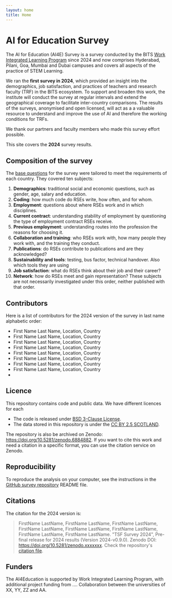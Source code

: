```yaml
---
layout: home
title: Home
---
```

# AI for Education Survey

The AI for Education (AI4E)  Survey is a survey conducted
by the BITS [Work Integrated Learning Program](https://bits-pilani-wilp.ac.in/) since 2024 and now comprises  Hyderabad, Pilani, Goa, Mumbai and Dubai campuses
and covers all aspects of the practice of STEM Learning.

We ran the **first survey in 2024**, which provided an insight into the
demographics, job satisfaction, and practices of teachers and research faculty
(TRF) in the BITS ecosystem. To support and broaden this work, the institute will conduct the survey at regular intervals and extend the geographical coverage to
facilitate inter-country comparisons. The results of the surveys, anonymised
and open licensed, will act as a a valuable resource to
understand and improve the use of AI and therefore the working conditions for TRFs.

We thank our partners and faculty members who made this survey effort possible.


This site covers the **2024** survey results.

## Composition of the survey

The [base questions](https://github.com/keshavaspanda/international-survey/blob/master/survey_creation/2018/questions.csv) for the survey were tailored to meet the requirements of each country. They covered ten subjects:
   1. **Demographics**: traditional social and economic questions, such as gender, age, salary and education.
   1. **Coding**: how much code do RSEs write, how often, and for whom.
   1. **Employment**: questions about where RSEs work and in which disciplines.
   1. **Current contract**: understanding stability of employment by questioning the type of employment contract RSEs receive.
   1. **Previous employment**: understanding routes into the profession the reasons for choosing it.
   1. **Collaboration and training**: who RSEs work with, how many people they work with, and the training they conduct.
   1. **Publications**: do RSEs contribute to publications and are they acknowledged?
   1. **Sustainability and tools**: testing, bus factor, technical handover. Also which tools they are using
   1. **Job satisfaction**: what do RSEs think about their job and their career?
   1. **Network**: how do RSEs meet and gain representation?
These subjects are not necessarily  investigated under this order, neither published with that order. 

## Contributors

Here is a list of contributors for the 2024 version of the survey in last name alphabetic order:

* First Name  Last Name, Location, Country
* First Name  Last Name, Location, Country
* First Name  Last Name, Location, Country
* First Name  Last Name, Location, Country
* First Name  Last Name, Location, Country
* First Name  Last Name, Location, Country
* First Name  Last Name, Location, Country
* First Name  Last Name, Location, Country
* 

## Licence 

This repository contains code and public data. We have different licences for each
* The code is released under [BSD 3-Clause License](https://github.com/keshavapanda/international-survey-analysis/blob/main/LICENSE).
* The data stored in this repository is under the [CC BY 2.5 SCOTLAND](https://github.com/keshavaspanda/international-survey-analysis/blob/main/LICENSE_FOR_DATA).

The repository is also be archived on Zenodo: <https://doi.org/10.5281/zenodo.6884882>.
If you want to cite this work and need a citation in a specific format, you can use the citation service on Zenodo.

## Reproducibility

To reproduce the analysis on your computer, see the instructions in the [GitHub survey repository](https://github.com/keshavaspanda/international-survey-2022) README file.


## Citations

The citation for the 2024 version is:
> FirstName LastName, FirstName LastName, FirstName LastName, FirstName LastName, FirstName LastName, FirstName LastName, FirstName LastName, FirstName LastName. "TSF Survey 2024", Pre-final release for 2024 results (Version 2024-v0.9.0). Zenodo DOI: <https://doi.org/10.5281/zenodo.xxxxxxx>. Check the repository's [citation file](https://github.com/softwaresaved/international-survey-2022/blob/master/CITATION.cff).


## Funders
The AI4Education is supported by Work Integrated Learning Program, with additional project funding from .... Collaboration between the universities of XX, YY, ZZ and AA.
